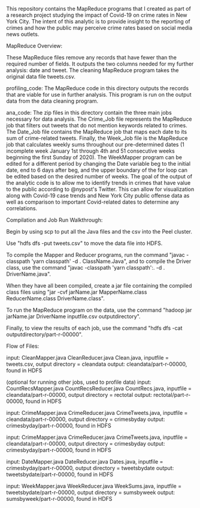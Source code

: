 This repository contains the MapReduce programs that I created as part of a research project studying the impact of Covid-19 on crime rates in New York City. The intent of this analytic is to provide insight to the reporting of crimes and how the public may perceive crime rates based on social media news outlets.

MapReduce Overview:

These MapReduce files remove any records that have fewer than the required number of fields. It outputs the two columns needed for my further analysis: date and tweet. The cleaning MapReduce program takes the original data file tweets.csv.

profiling_code: The MapReduce code in this directory outputs the records that are viable for use in further analysis. This program is run on the output data from the data cleaning program.

ana_code: The zip files in this directory contain the three main jobs necessary for data analysis. The Crime_Job file represents the MapReduce job that filters out tweets that do not mention keywords related to crimes. The Date_Job file contains the MapReduce job that maps each date to its sum of crime-related tweets. Finally, the Week_Job file is the MapReduce job that calculates weekly sums throughout our pre-determined dates (1 incomplete week January 1st through 4th and 51 consecutive weeks beginning the first Sunday of 2020). The WeekMapper program can be edited for a different period by changing the Date variable beg to the initial date, end to 6 days after beg, and the upper boundary of the for loop can be edited based on the desired number of weeks. The goal of the output of the analytic code is to allow me to identify trends in crimes that have value to the public according to @nypost's Twitter. This can allow for visualization along with Covid-19 case trends and New York City public offense data as well as comparison to important Covid-related dates to determine any correlations. 

Compilation and Job Run Walkthrough:

Begin by using scp to put all the Java files and the csv into the Peel cluster.

Use "hdfs dfs -put tweets.csv" to move the data file into HDFS.

To compile the Mapper and Reducer programs, run the command "javac -classpath 'yarn classpath' -d . ClassName.Java", and to compile the Driver class, use the command "javac -classpath 'yarn classpath':. -d . DriverName.java".

When they have all been compiled, create a jar file containing the compiled class files using "jar -cvf jarName.jar MapperName.class ReducerName.class DriverName.class".

To run the MapReduce program on the data, use the command "hadoop jar jarName.jar DriverName inputfile.csv outputdirectory".

Finally, to view the results of each job, use the command "hdfs dfs -cat outputdirectory/part-r-00000".

Flow of Files:

input: CleanMapper.java CleanReducer.java Clean.java, inputfile = tweets.csv, output directory = cleandata
output: cleandata/part-r-00000, found in HDFS

(optional for running other jobs, used to profile data) input: CountRecsMapper.java CountRecsReducer.java CountRecs.java, inputfile = cleandata/part-r-00000, output directory = rectotal
output: rectotal/part-r-00000, found in HDFS

input: CrimeMapper.java CrimeReducer.java CrimeTweets.java, inputfile = cleandata/part-r-00000, output directory = crimesbyday
output: crimesbyday/part-r-00000, found in HDFS

input: CrimeMapper.java CrimeReducer.java CrimeTweets.java, inputfile = cleandata/part-r-00000, output directory = crimesbyday
output: crimesbyday/part-r-00000, found in HDFS

input: DateMapper.java DateReducer.java Dates.java, inputfile = crimesbyday/part-r-00000, output directory = tweetsbydate
output: tweetsbydate/part-r-00000, found in HDFS

input: WeekMapper.java WeekReducer.java WeekSums.java, inputfile = tweetsbydate/part-r-00000, output directory = sumsbyweek
output: sumsbyweek/part-r-00000, found in HDFS


